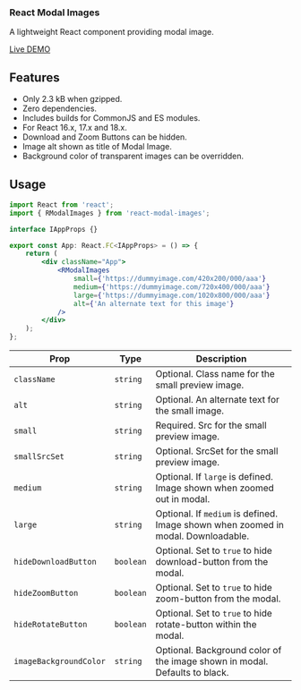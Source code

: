 ### React Modal Images

A lightweight React component providing modal image.

[Live DEMO](https://codesandbox.io/s/react-modal-images-example-gftzf)

## Features

-   Only 2.3 kB when gzipped.
-   Zero dependencies.
-   Includes builds for CommonJS and ES modules.
-   For React 16.x, 17.x and 18.x.
-   Download and Zoom Buttons can be hidden.
-   Image alt shown as title of Modal Image.
-   Background color of transparent images can be overridden.

## Usage

```jsx
import React from 'react';
import { RModalImages } from 'react-modal-images';

interface IAppProps {}

export const App: React.FC<IAppProps> = () => {
    return (
        <div className="App">
            <RModalImages
                small={'https://dummyimage.com/420x200/000/aaa'}
                medium={'https://dummyimage.com/720x400/000/aaa'}
                large={'https://dummyimage.com/1020x800/000/aaa'}
                alt={'An alternate text for this image'}
            />
        </div>
    );
};
```

| Prop                   | Type      | Description                                                                       |
| ---------------------- | --------- | --------------------------------------------------------------------------------- |
| `className`            | `string`  | Optional. Class name for the small preview image.                                 |
| `alt`                  | `string`  | Optional. An alternate text for the small image.                                  |
| `small`                | `string`  | Required. Src for the small preview image.                                        |
| `smallSrcSet`          | `string`  | Optional. SrcSet for the small preview image.                                     |
| `medium`               | `string`  | Optional. If `large` is defined. Image shown when zoomed out in modal.            |
| `large`                | `string`  | Optional. If `medium` is defined. Image shown when zoomed in modal. Downloadable. |
| `hideDownloadButton`   | `boolean` | Optional. Set to `true` to hide download-button from the modal.                   |
| `hideZoomButton`       | `boolean` | Optional. Set to `true` to hide zoom-button from the modal.                       |
| `hideRotateButton`     | `boolean` | Optional. Set to `true` to hide rotate-button within the modal.                   |
| `imageBackgroundColor` | `string`  | Optional. Background color of the image shown in modal. Defaults to black.        |
